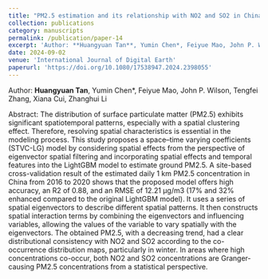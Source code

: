 ```yaml
---
title: "PM2.5 estimation and its relationship with NO2 and SO2 in China from 2016 to 2020"
collection: publications
category: manuscripts
permalink: /publication/paper-14
excerpt: 'Author: **Huangyuan Tan**, Yumin Chen*, Feiyue Mao, John P. Wilson, Tengfei Zhang, Xiana Cui, Zhanghui Li'
date: 2024-09-02
venue: 'International Journal of Digital Earth'
paperurl: 'https://doi.org/10.1080/17538947.2024.2398055'
---
```

Author: **Huangyuan Tan**, Yumin Chen*, Feiyue Mao, John P. Wilson, Tengfei Zhang, Xiana Cui, Zhanghui Li

Abstract: The distribution of surface particulate matter (PM2.5) exhibits significant spatiotemporal patterns, especially with a spatial clustering effect. Therefore, resolving spatial characteristics is essential in the modeling process. This study proposes a space–time varying coefficients (STVC-LG) model by considering spatial effects from the perspective of eigenvector spatial filtering and incorporating spatial effects and temporal features into the LightGBM model to estimate ground PM2.5. A site-based cross-validation result of the estimated daily 1 km PM2.5 concentration in China from 2016 to 2020 shows that the proposed model offers high accuracy, an R2 of 0.88, and an RMSE of 12.21 μg/m3 (17% and 32% enhanced compared to the original LightGBM model). It uses a series of spatial eigenvectors to describe different spatial patterns. It then constructs spatial interaction terms by combining the eigenvectors and influencing variables, allowing the values of the variable to vary spatially with the eigenvectors. The obtained PM2.5, with a decreasing trend, had a clear distributional consistency with NO2 and SO2 according to the co-occurrence distribution maps, particularly in winter. In areas where high concentrations co-occur, both NO2 and SO2 concentrations are Granger-causing PM2.5 concentrations from a statistical perspective.
